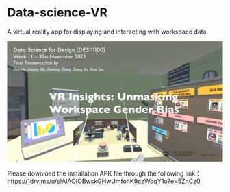 # Data-science-VR
A virtual reality app for displaying and interacting with workspace data.

![alt text](topic.png)

Please download the installation APK file through the following link：
https://1drv.ms/u/s!AlAOIOBwskGHwUmfohK9czWqqY1o?e=5ZnCz0

